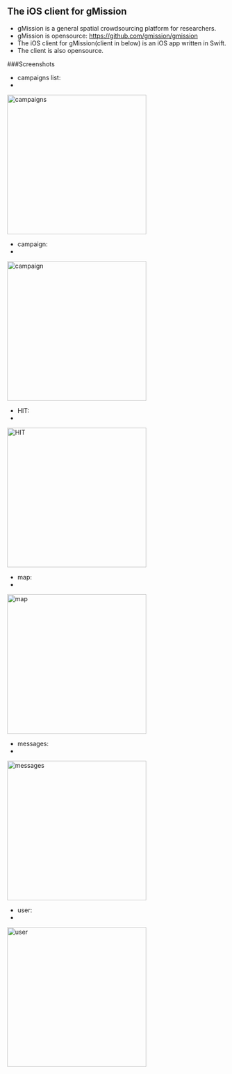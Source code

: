 ## The iOS client for gMission
- gMission is a general spatial crowdsourcing platform for researchers.
- gMission is opensource: https://github.com/gmission/gmission
- The iOS client for gMission(client in below) is an iOS app written in Swift.
- The client is also opensource. 


###Screenshots

- campaigns list:
- 
<img src="https://www.dropbox.com/s/7wbe8p5eexdtjgo/campaigns.png?dl=1" alt="campaigns" width="320"/>

- campaign:
- 
<img src="https://www.dropbox.com/s/7wbe8p5eexdtjgo/campaigns.png?dl=1" alt="campaign" width="320"/>

- HIT:
- 
<img src="https://www.dropbox.com/s/xua5i0y4k9grdeo/HIT.png?dl=1" alt="HIT" width="320"/>

- map:
- 
<img src="https://www.dropbox.com/s/jxqls2yir0ewmey/map.png?dl=1" alt="map" width="320"/>

- messages:
- 
<img src="https://www.dropbox.com/s/8l9zydyxvh7uotm/messages.png?dl=1" alt="messages" width="320"/>

- user:
- 
<img src="https://www.dropbox.com/s/vuqcya722ncixqz/user.png?dl=1" alt="user" width="320"/>






